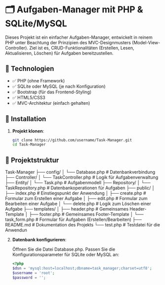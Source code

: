 # 🗂️ Aufgaben-Manager mit PHP & SQLite/MySQL

Dieses Projekt ist ein einfacher Aufgaben-Manager, entwickelt in reinem PHP unter Beachtung der Prinzipien des MVC-Designmusters (Model-View-Controller). Ziel ist es, CRUD-Funktionalitäten (Erstellen, Lesen, Aktualisieren, Löschen) für Aufgaben bereitzustellen.

## 🔧 Technologien

- ✅ PHP (ohne Framework)
- ✅ SQLite oder MySQL (je nach Konfiguration)
- ✅ Bootstrap (für das Frontend-Styling)
- ✅ HTML5/CSS3
- ✅ MVC-Architektur (einfach gehalten)

## 🚀 Installation

1. **Projekt klonen**:
   ```bash
   git clone https://github.com/username/Task-Manager.git
   cd Task-Manager

## 📁 Projektstruktur

Task-Manager ├── config/ │ └── Database.php # Datenbankverbindung ├── Controller/ │ └── TaskController.php # Logik für Aufgabenverwaltung ├── Entity/ │ └── Task.php # Aufgabenmodell ├── Repository/ │ └── TaskRepository.php # Datenbankoperationen für Aufgaben ├── public/ │ ├── index.php # Einstiegspunkt der Anwendung │ ├── create.php # Formular zum Erstellen einer Aufgabe │ ├── edit.php # Formular zum Bearbeiten einer Aufgabe │ └── delete.php # Logik zum Löschen einer Aufgabe ├── templates/ │ ├── header.php # Gemeinsames Header-Template │ ├── footer.php # Gemeinsames Footer-Template │ └── task_form.php # Formular für Aufgaben (Erstellen/Bearbeiten) ├── README.md # Dokumentation des Projekts └── test.php # Testdatei für die Anwendun

2. **Datenbank konfigurieren**:

    Öffnen Sie die Datei Database.php.
    Passen Sie die Konfigurationsparameter für SQLite oder MySQL an:
    ```php
    <?php
    $dsn = 'mysql:host=localhost;dbname=task_manager;charset=utf8';
    $username = 'root';
    $password = '';
    ```
